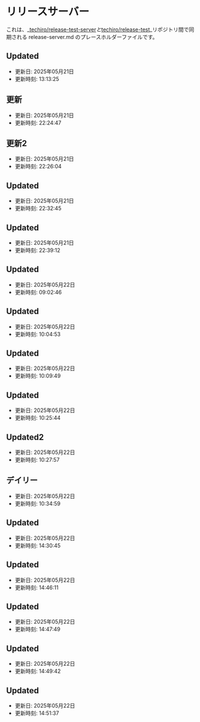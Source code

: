 # リリースサーバー

これは、_[techiro/release-test-server](https://github.com/techiro/release-test-server/)_と_[techiro/release-test](https://github.com/techiro/release-test/)_リポジトリ間で同期される release-server.md のプレースホルダーファイルです。

## Updated
- 更新日: 2025年05月21日
- 更新時刻: 13:13:25

## 更新
- 更新日: 2025年05月21日
- 更新時刻: 22:24:47

## 更新2
- 更新日: 2025年05月21日
- 更新時刻: 22:26:04

## Updated
- 更新日: 2025年05月21日
- 更新時刻: 22:32:45

## Updated
- 更新日: 2025年05月21日
- 更新時刻: 22:39:12

## Updated
- 更新日: 2025年05月22日
- 更新時刻: 09:02:46

## Updated
- 更新日: 2025年05月22日
- 更新時刻: 10:04:53

## Updated
- 更新日: 2025年05月22日
- 更新時刻: 10:09:49

## Updated
- 更新日: 2025年05月22日
- 更新時刻: 10:25:44

## Updated2
- 更新日: 2025年05月22日
- 更新時刻: 10:27:57

## デイリー
- 更新日: 2025年05月22日
- 更新時刻: 10:34:59

## Updated
- 更新日: 2025年05月22日
- 更新時刻: 14:30:45

## Updated
- 更新日: 2025年05月22日
- 更新時刻: 14:46:11

## Updated
- 更新日: 2025年05月22日
- 更新時刻: 14:47:49

## Updated
- 更新日: 2025年05月22日
- 更新時刻: 14:49:42

## Updated
- 更新日: 2025年05月22日
- 更新時刻: 14:51:37

